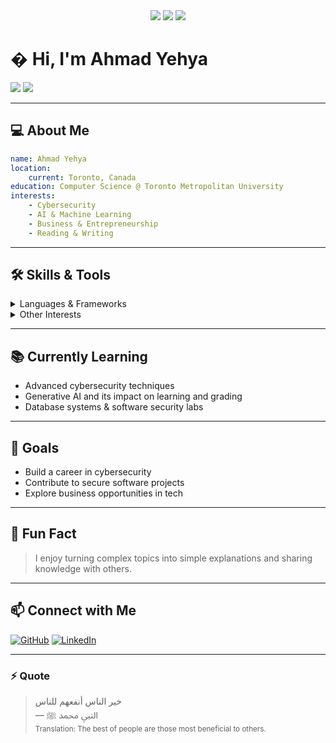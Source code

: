 
<div align="center">
	<img src="https://img.shields.io/badge/Computer%20Science-TMU-blue?style=for-the-badge" />
	<img src="https://img.shields.io/badge/Cybersecurity-Enthusiast-green?style=for-the-badge" />
	<img src="https://img.shields.io/badge/Lifelong-Learner-orange?style=for-the-badge" />
</div>

# � Hi, I'm Ahmad Yehya

<img src="https://img.shields.io/badge/Born%20in-Beirut,%20Lebanon-red?style=for-the-badge" /> <img src="https://img.shields.io/badge/Now%20in-Toronto,%20Canada-blue?style=for-the-badge" />

---

## 💻 About Me

```yaml
name: Ahmad Yehya
location:
	current: Toronto, Canada
education: Computer Science @ Toronto Metropolitan University
interests:
	- Cybersecurity
	- AI & Machine Learning
	- Business & Entrepreneurship
	- Reading & Writing 
```

---

## 🛠️ Skills & Tools

<details>
	<summary>Languages & Frameworks</summary>
	<ul>
		<li>Python, C, C++, Rust, JavaScript, HTML/CSS, PHP, Java</li>
		<li>React, Node.js, Express, MongoDB, SQL</li>
		<li>Cybersecurity, Cryptography, Linux/Unix, Docker</li>
		<li>Git & GitHub, Bash, Pandas, Figma</li>
	</ul>
</details>

<details>
	<summary>Other Interests</summary>
	<ul>
		<li>Business, AI, Learning new tech</li>
	</ul>
</details>

---

## 📚 Currently Learning

- Advanced cybersecurity techniques
- Generative AI and its impact on learning and grading
- Database systems & software security labs

---

## 🎯 Goals

- Build a career in cybersecurity
- Contribute to secure software projects
- Explore business opportunities in tech

---

## 🌟 Fun Fact

> I enjoy turning complex topics into simple explanations and sharing knowledge with others.

---

## 📫 Connect with Me

[![GitHub](https://img.shields.io/badge/GitHub-ayehya2-black?style=for-the-badge&logo=github)](https://github.com/ayehya2)
[![LinkedIn](https://img.shields.io/badge/LinkedIn-Ahmad%20Yehya-blue?style=for-the-badge&logo=linkedin)](https://linkedin.com/in/)

---

### ⚡ Quote

> خير الناس أنفعهم للناس  
> — النبي محمد ﷺ  
> <sub>Translation: The best of people are those most beneficial to others.</sub>
